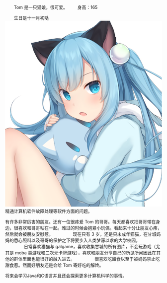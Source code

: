 　　Tom 是一只猫娘。很可爱。
　　身高：165 

　　生日是十一月初哒
　　![](./13vle.png)
　　精通计算机软件故障处理等软件方面的问题。

   有许多非常厉害的朋友。还有一位很疼爱 Tom 的哥哥。每天都喜欢把哥哥带在身边，很喜欢和哥哥粘在一起。难过的时候会抱紧小玩偶。看起来十分让朋友心疼，然后就会被朋友安慰惹。
　　
　　现在只有 3 岁，还是只未成年猫猫，在甘城妈妈的悉心照料以及哥哥的保护之下将要步入人类梦寐以求的大学校园。
　　
　　日常喜欢猫猫与 galgame，喜欢收集甘城的所有图片，不会玩游戏（尤其是 moba 类游戏和二次元卡牌游戏），喜欢和朋友分享自己的所见所闻因此在其他的群体里面也能很好的融入进去。
　　
　　很喜欢吃甜食以至于被妈妈禁止吃甜食惹。然而好朋友还是会给 Tom 寄好吃的解馋。

   将来会学习Java和C语言并且还会探索更多计算机科学的事情。
